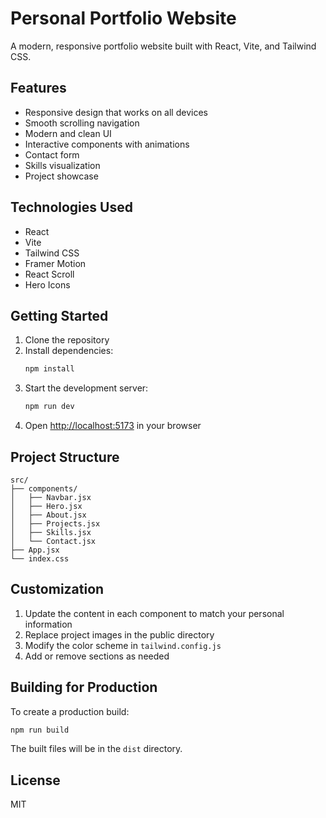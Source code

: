 # Personal Portfolio Website

A modern, responsive portfolio website built with React, Vite, and Tailwind CSS.

## Features

- Responsive design that works on all devices
- Smooth scrolling navigation
- Modern and clean UI
- Interactive components with animations
- Contact form
- Skills visualization
- Project showcase

## Technologies Used

- React
- Vite
- Tailwind CSS
- Framer Motion
- React Scroll
- Hero Icons

## Getting Started

1. Clone the repository
2. Install dependencies:
   ```bash
   npm install
   ```
3. Start the development server:
   ```bash
   npm run dev
   ```
4. Open [http://localhost:5173](http://localhost:5173) in your browser

## Project Structure

```
src/
├── components/
│   ├── Navbar.jsx
│   ├── Hero.jsx
│   ├── About.jsx
│   ├── Projects.jsx
│   ├── Skills.jsx
│   └── Contact.jsx
├── App.jsx
└── index.css
```

## Customization

1. Update the content in each component to match your personal information
2. Replace project images in the public directory
3. Modify the color scheme in `tailwind.config.js`
4. Add or remove sections as needed

## Building for Production

To create a production build:

```bash
npm run build
```

The built files will be in the `dist` directory.

## License

MIT
